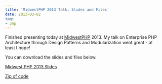 ```yaml
---
title: 'MidwestPHP 2013 Talk: Slides and Files'
date: 2013-03-02
tag:
- php
---
```

Finished presenting today at [MidwestPHP](http://midwestphp.org) 2013.  My talk on Enterprise PHP Architecture through Design Patterns and Modularization went great - at least I hope!  

<!--more-->

You can download the slides and files below.

[Midwest PHP 2013 Slides](/uploads/2013/Midwest-PHP-2013.pdf)

[Zip of code](/uploads/2013/midwestphp.zip)
